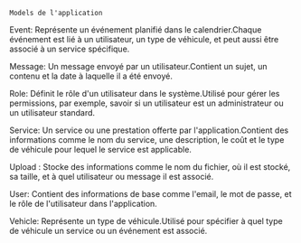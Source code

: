     Models de l'application


                           
Event: Représente un événement planifié dans le calendrier.Chaque événement est lié à un utilisateur, un type de véhicule, et peut aussi être associé à un service spécifique.

                       
Message: Un message envoyé par un utilisateur.Contient un sujet, un contenu et la date à laquelle il a été envoyé.

                        
Role: Définit le rôle d'un utilisateur dans le système.Utilisé pour gérer les permissions, par exemple, savoir si un utilisateur est un administrateur ou un utilisateur standard.

                        
Service: Un service ou une prestation offerte par l'application.Contient des informations comme le nom du service, une description, le coût et le type de véhicule pour lequel le service est applicable.

                        
Upload : Stocke des informations comme le nom du fichier, où il est stocké, sa taille, et à quel utilisateur ou message il est associé.


User: Contient des informations de base comme l'email, le mot de passe, et le rôle de l'utilisateur dans l'application.


Vehicle: Représente un type de véhicule.Utilisé pour spécifier à quel type de véhicule un service ou un événement est associé.